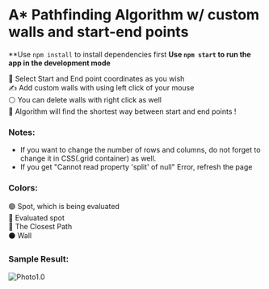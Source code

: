 # A* Pathfinding Algorithm w/ custom walls and start-end points

**Use `npm install` to install dependencies first
**Use `npm start` to run the app in the development mode**

🧮 Select Start and End point coordinates as you wish </br>
✍ Add custom walls with using left click of your mouse </br>
⚪ You can delete walls with right click as well </br>
🎯 Algorithm will find the shortest way between start and end points ! </br>

### Notes: 
- If you want to change the number of rows and columns, do not forget to change it in CSS(.grid container) as well. 
- If you get "Cannot read property 'split' of null" Error, refresh the page 

### Colors:
🟢 Spot, which is being evaluated </br>
🔴 Evaluated spot </br>
🔵 The Closest Path </br>
⚫ Wall </br>

### Sample Result:

![Photo1.0](https://i.ibb.co/cgN9n2m/img.png) <br />
